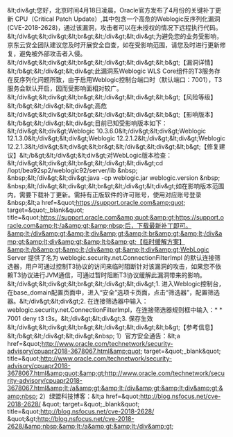 &amp;lt;div&amp;gt;您好，北京时间4月18日凌晨，Oracle官方发布了4月份的关键补丁更新 CPU（Critical Patch Update）,其中包含一个高危的Weblogic反序列化漏洞(CVE-2018-2628)，通过该漏洞，攻击者可以在未授权的情况下远程执行代码。&amp;lt;/div&amp;gt;&amp;lt;div&amp;gt;&amp;lt;br&amp;gt;&amp;lt;/div&amp;gt;&amp;lt;div&amp;gt;为避免您的业务受影响，京东云安全团队建议您及时开展安全自查，如在受影响范围，请您及时进行更新修复，避免被外部攻击者入侵。&amp;lt;/div&amp;gt;&amp;lt;div&amp;gt;&amp;lt;br&amp;gt;&amp;lt;/div&amp;gt;&amp;lt;div&amp;gt;&amp;lt;b&amp;gt;【漏洞详情】&amp;lt;/b&amp;gt;&amp;lt;/div&amp;gt;&amp;lt;div&amp;gt;此漏洞系Weblogic WLS Core组件的T3服务存在反序列化问题所致，由于启用Weblogic控制台端口时（默认端口：7001），T3服务会默认开启，因而受影响面相对较广。&amp;lt;/div&amp;gt;&amp;lt;div&amp;gt;&amp;lt;br&amp;gt;&amp;lt;/div&amp;gt;&amp;lt;div&amp;gt;&amp;lt;b&amp;gt;【风险等级】&amp;lt;/b&amp;gt;&amp;lt;/div&amp;gt;&amp;lt;div&amp;gt;高危&amp;lt;/div&amp;gt;&amp;lt;div&amp;gt;&amp;lt;br&amp;gt;&amp;lt;/div&amp;gt;&amp;lt;div&amp;gt;&amp;lt;b&amp;gt;【影响版本】&amp;lt;/b&amp;gt;&amp;lt;/div&amp;gt;&amp;lt;div&amp;gt;目前已知受影响版本如下：&amp;lt;/div&amp;gt;&amp;lt;div&amp;gt;Weblogic 10.3.6.0&amp;lt;/div&amp;gt;&amp;lt;div&amp;gt;Weblogic 12.1.3.0&amp;lt;/div&amp;gt;&amp;lt;div&amp;gt;Weblogic 12.2.1.2&amp;lt;/div&amp;gt;&amp;lt;div&amp;gt;Weblogic 12.2.1.3&amp;lt;/div&amp;gt;&amp;lt;div&amp;gt;&amp;lt;br&amp;gt;&amp;lt;/div&amp;gt;&amp;lt;div&amp;gt;&amp;lt;b&amp;gt;【修复建议】&amp;lt;/b&amp;gt;&amp;lt;/div&amp;gt;&amp;lt;div&amp;gt;对WebLogic版本检查：&amp;lt;/div&amp;gt;&amp;lt;div&amp;gt;&amp;lt;br&amp;gt;&amp;lt;/div&amp;gt;&amp;lt;div&amp;gt;cd /lopt/bea92sp2/weblogic92/server/lib &amp;nbsp; &amp;nbsp;&amp;lt;/div&amp;gt;&amp;lt;div&amp;gt;java -cp weblogic.jar weblogic.version &amp;nbsp; &amp;nbsp;&amp;lt;/div&amp;gt;&amp;lt;div&amp;gt;&amp;lt;br&amp;gt;&amp;lt;/div&amp;gt;&amp;lt;div&amp;gt;如在影响版本范围内，需要下载补丁更新。需持有正版软件的许可账号，使用对应账号登录&amp;nbsp;&amp;lt;a href=&amp;quot;https://support.oracle.com&amp;quot; target=&amp;quot;_blank&amp;quot; title=&amp;quot;https://support.oracle.com&amp;quot;&amp;gt;https://support.oracle.com&amp;lt;/a&amp;gt;&amp;nbsp;后，下载最新补丁即可。&amp;lt;/div&amp;gt;&amp;lt;div&amp;gt;&amp;lt;br&amp;gt;&amp;lt;/div&amp;gt;&amp;lt;div&amp;gt;&amp;lt;b&amp;gt;【临时缓解方案】&amp;lt;/b&amp;gt;&amp;lt;/div&amp;gt;&amp;lt;div&amp;gt;WebLogic Server 提供了名为 weblogic.security.net.ConnectionFilterImpl 的默认连接筛选器，用户可通过控制T3协议的访问来临时阻断针对该漏洞的攻击，如果您不依赖T3协议进行JVM通信，可通过暂时阻断T3协议缓解此漏洞带来的影响。&amp;lt;/div&amp;gt;&amp;lt;div&amp;gt;&amp;lt;br&amp;gt;&amp;lt;/div&amp;gt;&amp;lt;div&amp;gt;1. 进入Weblogic控制台，在base_domain配置页面中，进入“安全”选项卡页面，点击“筛选器”，配置筛选器。&amp;lt;/div&amp;gt;&amp;lt;div&amp;gt;2. 在连接筛选器中输入：weblogic.security.net.ConnectionFilterImpl，在连接筛选器规则框中输入：* * 7001 deny t3 t3s。&amp;lt;/div&amp;gt;&amp;lt;div&amp;gt;3. 保存生效&amp;lt;/div&amp;gt;&amp;lt;div&amp;gt;&amp;lt;br&amp;gt;&amp;lt;/div&amp;gt;&amp;lt;div&amp;gt;&amp;lt;b&amp;gt;【参考信息】&amp;lt;/b&amp;gt;&amp;lt;/div&amp;gt;&amp;lt;div&amp;gt;&amp;nbsp; 1）官方安全通告：&amp;lt;a href=&amp;quot;http://www.oracle.com/technetwork/security-advisory/cpuapr2018-3678067.html&amp;quot; target=&amp;quot;_blank&amp;quot; title=&amp;quot;http://www.oracle.com/technetwork/security-advisory/cpuapr2018-3678067.html&amp;quot;&amp;gt;http://www.oracle.com/technetwork/security-advisory/cpuapr2018-3678067.html&amp;lt;/a&amp;gt;&amp;lt;/div&amp;gt;&amp;lt;div&amp;gt;&amp;nbsp; 2）绿盟科技博客：&amp;lt;a href=&amp;quot;http://blog.nsfocus.net/cve-2018-2628/ &amp;quot; target=&amp;quot;_blank&amp;quot; title=&amp;quot;http://blog.nsfocus.net/cve-2018-2628/ &amp;quot;&amp;gt;http://blog.nsfocus.net/cve-2018-2628/&amp;nbsp;&amp;lt;/a&amp;gt;&amp;lt;/div&amp;gt;